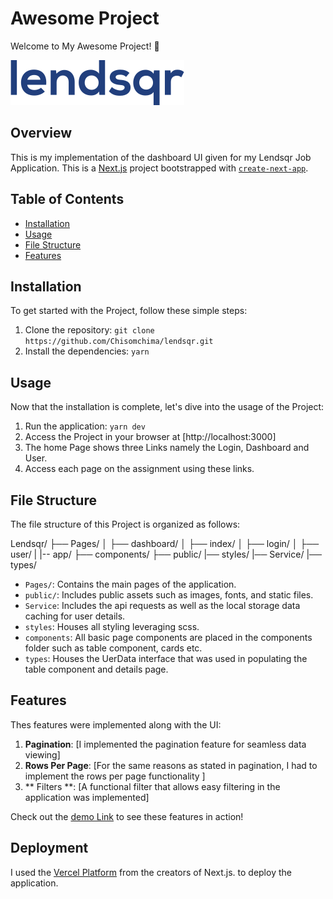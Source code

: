 # Awesome Project

Welcome to My Awesome Project! 🚀

![Awesome Project Banner](./public/lendsqr.svg)

## Overview

This is my implementation of the dashboard UI given for my Lendsqr Job Application. This is a [Next.js](https://nextjs.org/) project bootstrapped with [`create-next-app`](https://github.com/vercel/next.js/tree/canary/packages/create-next-app).

## Table of Contents

- [Installation](#installation)
- [Usage](#usage)
- [File Structure](#file-structure)
- [Features](#features)

## Installation

To get started with the Project, follow these simple steps:

1. Clone the repository: `git clone https://github.com/Chisomchima/lendsqr.git`
2. Install the dependencies: `yarn`

## Usage

Now that the installation is complete, let's dive into the usage of the Project:

1. Run the application: `yarn dev`
2. Access the Project in your browser at [http://localhost:3000]
3. The home Page shows three Links namely the Login, Dashboard and User.
4. Access each page on the assignment using these links.

## File Structure

The file structure of this Project is organized as follows:

Lendsqr/
├── Pages/
│ ├── dashboard/
│ ├── index/
│ ├── login/
│ ├── user/
| |-- app/
├── components/
├── public/
|── styles/
|── Service/
|── types/

- `Pages/`: Contains the main pages of the application.
- `public/`: Includes public assets such as images, fonts, and static files.
- `Service`: Includes the api requests as well as the local storage data caching for user details.
- `styles`: Houses all styling leveraging scss.
- `components`: All basic page components are placed in the components folder such as table component, cards etc.
- `types`: Houses the UerData interface that was used in populating the table component and details page.


## Features

Thes features were implemented along with the UI:

1. **Pagination**: [I implemented the pagination feature for seamless data viewing]
2. **Rows Per Page**: [For the same reasons as stated in pagination, I had to implement the rows per page functionality ]
3. ** Filters **: [A functional filter that allows easy filtering in the application was implemented]


Check out the [demo Link](https://lendsqr-lends-7yerud96l-chisomchima.vercel.app/) to see these features in action!
## Deployment

I used the [Vercel Platform](https://vercel.com/new?utm_medium=default-template&filter=next.js&utm_source=create-next-app&utm_campaign=create-next-app-readme) from the creators of Next.js.
to deploy the application.
